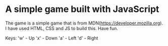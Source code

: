 # A simple game built with JavaScript

The game is a simple game that is from MDN(https://developer.mozilla.org). I have used HTML, CSS and JS to build this. Have fun.

Keys:
'w' - Up
'x' - Down
'a' - Left
'd' - Right